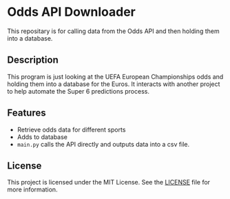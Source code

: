 # Odds API Downloader

This repositary is for calling data from the Odds API and then holding them into a database.

## Description

This program is just looking at the UEFA European Championships odds and holding them into a database for the Euros. It interacts with another project to help automate the Super 6 predictions process.

## Features

- Retrieve odds data for different sports
- Adds to database
- `main.py` calls the API directly and outputs data into a csv file.

## License

This project is licensed under the MIT License. See the [LICENSE](LICENSE) file for more information.
